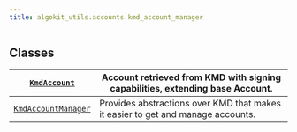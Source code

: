 ```yaml
---
title: algokit_utils.accounts.kmd_account_manager
---
```

## Classes

| [`KmdAccount`](#algokit_utils.accounts.kmd_account_manager.KmdAccount)                      | Account retrieved from KMD with signing capabilities, extending base Account.   |
|----------------------------------------------------------------------------------------------------------|---------------------------------------------------------------------------------|
| [`KmdAccountManager`](#algokit_utils.accounts.kmd_account_manager.KmdAccountManager) | Provides abstractions over KMD that makes it easier to get and manage accounts. |